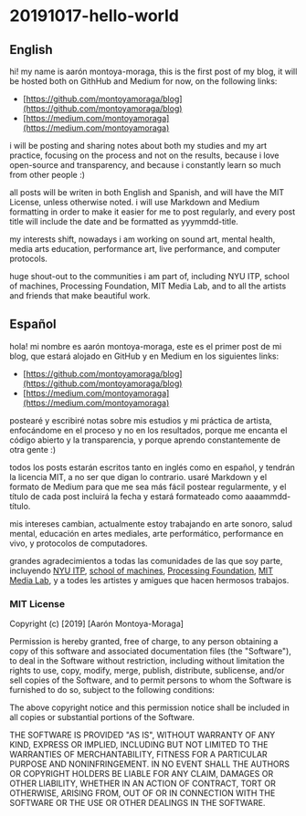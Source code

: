 # 20191017-hello-world

## English

hi! my name is aarón montoya-moraga, this is the first post of my blog, it will be hosted both on GithHub and Medium for now, on the following links:

* [https://github.com/montoyamoraga/blog](https://github.com/montoyamoraga/blog)
* [https://medium.com/montoyamoraga](https://medium.com/montoyamoraga)

i will be posting and sharing notes about both my studies and my art practice, focusing on the process and not on the results, because i love open-source and transparency, and because i constantly learn so much from other people :)

all posts will be writen in both English and Spanish, and will have the MIT License, unless otherwise noted. i will use Markdown and Medium formatting in order to make it easier for me to post regularly, and every post title will include the date and be formatted as yyymmdd-title.

my interests shift, nowadays i am working on sound art, mental health, media arts education, performance art, live performance, and computer protocols.

huge shout-out to the communities i am part of, including NYU ITP, school of machines, Processing Foundation, MIT Media Lab, and to all the artists and friends that make beautiful work.

## Español

hola! mi nombre es aarón montoya-moraga, este es el primer post de mi blog, que estará alojado en GitHub y en Medium en los siguientes links:

* [https://github.com/montoyamoraga/blog](https://github.com/montoyamoraga/blog)
* [https://medium.com/montoyamoraga](https://medium.com/montoyamoraga)

postearé y escribiré notas sobre mis estudios y mi práctica de artista, enfocándome en el proceso y no en los resultados, porque me encanta el código abierto y la transparencia, y porque aprendo constantemente de otra gente :)

todos los posts estarán escritos tanto en inglés como en español, y tendrán la licencia MIT, a no ser que digan lo contrario. usaré Markdown y el formato de Medium para que me sea más fácil postear regularmente, y el título de cada post incluirá la fecha y estará formateado como aaaammdd-título.

mis intereses cambian, actualmente estoy trabajando en arte sonoro, salud mental, educación en artes mediales, arte performático, performance en vivo, y protocolos de computadores.

grandes agradecimientos a todas las comunidades de las que soy parte, incluyendo [NYU ITP](https://tisch.nyu.edu/itp), [school of machines](https://schoolofma.org/), [Processing Foundation](https://processingfoundation.org/), [MIT Media Lab](https://www.media.mit.edu/), y a todes les artistes y amigues que hacen hermosos trabajos.

### MIT License

Copyright (c) [2019] [Aarón Montoya-Moraga]

Permission is hereby granted, free of charge, to any person obtaining a copy
of this software and associated documentation files (the "Software"), to deal
in the Software without restriction, including without limitation the rights
to use, copy, modify, merge, publish, distribute, sublicense, and/or sell
copies of the Software, and to permit persons to whom the Software is
furnished to do so, subject to the following conditions:

The above copyright notice and this permission notice shall be included in all
copies or substantial portions of the Software.

THE SOFTWARE IS PROVIDED "AS IS", WITHOUT WARRANTY OF ANY KIND, EXPRESS OR
IMPLIED, INCLUDING BUT NOT LIMITED TO THE WARRANTIES OF MERCHANTABILITY,
FITNESS FOR A PARTICULAR PURPOSE AND NONINFRINGEMENT. IN NO EVENT SHALL THE
AUTHORS OR COPYRIGHT HOLDERS BE LIABLE FOR ANY CLAIM, DAMAGES OR OTHER
LIABILITY, WHETHER IN AN ACTION OF CONTRACT, TORT OR OTHERWISE, ARISING FROM,
OUT OF OR IN CONNECTION WITH THE SOFTWARE OR THE USE OR OTHER DEALINGS IN THE
SOFTWARE.
